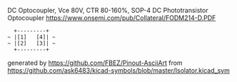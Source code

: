 DC Optocoupler, Vce 80V, CTR 80-160%, SOP-4
DC Phototransistor Optocoupler
https://www.onsemi.com/pub/Collateral/FODM214-D.PDF


	  +---------+
	~ |[1]   [4]| ~
	~ |[2]   [3]| ~
	  +---------+


generated by https://github.com/FBEZ/Pinout-AsciiArt from https://github.com/ask6483/kicad-symbols/blob/master/Isolator.kicad_sym